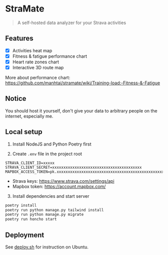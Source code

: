 # StraMate

> A self-hosted data analyzer for your Strava activities

## Features

- [x] Activities heat map
- [x] Fitness & fatigue performance chart
- [x] Heart rate zones chart
- [x] Interactive 3D route map

More about performance chart: https://github.com/manhtai/stramate/wiki/Training-load:-Fitness-&-Fatigue

## Notice

You should host it yourself, don't give your data to arbitrary people on the internet, especially me.

## Local setup

1. Install NodeJS and Python Poetry first

2. Create `.env` file in the project root

```
STRAVA_CLIENT_ID=xxxxx
STRAVA_CLIENT_SECRET=xxxxxxxxxxxxxxxxxxxxxxxxxxxxxxxxxxxxxxxx
MAPBOX_ACCESS_TOKEN=pk.xxxxxxxxxxxxxxxxxxxxxxxxxxxxxxxxxxxxxxxxxxxxxxxxxxxxxxxxxxxxxxxxxxxxxxxxxxxxxxxxxxxxxx
```

- Strava keys: https://www.strava.com/settings/api
- Mapbox token: https://account.mapbox.com/


3. Install dependencies and start server

```sh
poetry install
poetry run python manage.py tailwind install
poetry run python manage.py migrate
poetry run honcho start
```


## Deployment

See [deploy.sh](./deploy.sh) for instruction on Ubuntu.
